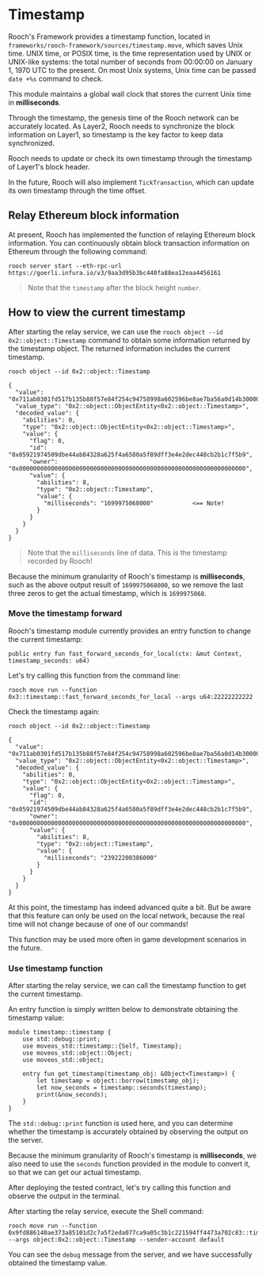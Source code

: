 # Timestamp

Rooch's Framework provides a timestamp function, located in `frameworks/rooch-framework/sources/timestamp.move`, which saves Unix time. UNIX time, or POSIX time, is the time representation used by UNIX or UNIX-like systems: the total number of seconds from 00:00:00 on January 1, 1970 UTC to the present. On most Unix systems, Unix time can be passed `date +%s` command to check.

This module maintains a global wall clock that stores the current Unix time in **milliseconds**.

Through the timestamp, the genesis time of the Rooch network can be accurately located. As Layer2, Rooch needs to synchronize the block information on Layer1, so timestamp is the key factor to keep data synchronized.

Rooch needs to update or check its own timestamp through the timestamp of Layer1's block header.

In the future, Rooch will also implement `TickTransaction`, which can update its own timestamp through the time offset.

## Relay Ethereum block information

At present, Rooch has implemented the function of relaying Ethereum block information. You can continuously obtain block transaction information on Ethereum through the following command:

```shell
rooch server start --eth-rpc-url https://goerli.infura.io/v3/9aa3d95b3bc440fa88ea12eaa4456161
```

<!-- ![](/docs/relayer-get.png) -->

> Note that the `timestamp` after the block height `number`.

## How to view the current timestamp

After starting the relay service, we can use the `rooch object --id 0x2::object::Timestamp` command to obtain some information returned by the timestamp object. The returned information includes the current timestamp.

```shell
rooch object --id 0x2::object::Timestamp

{
  "value": "0x711ab0301fd517b135b88f57e84f254c94758998a602596be8ae7ba56a0d14b300000000000000000000000000000000000000000000000000000000000000000060f968ce8b010000",
  "value_type": "0x2::object::ObjectEntity<0x2::object::Timestamp>",
  "decoded_value": {
    "abilities": 0,
    "type": "0x2::object::ObjectEntity<0x2::object::Timestamp>",
    "value": {
      "flag": 0,
      "id": "0x05921974509dbe44ab84328a625f4a6580a5f89dff3e4e2dec448cb2b1c7f5b9",
      "owner": "0x0000000000000000000000000000000000000000000000000000000000000000",
      "value": {
        "abilities": 8,
        "type": "0x2::object::Timestamp",
        "value": {
          "milliseconds": "1699975068000"           <== Note!
        }
      }
    }
  }
}
```

> Note that the `milliseconds` line of data. This is the timestamp recorded by Rooch!

Because the minimum granularity of Rooch's timestamp is **milliseconds**, such as the above output result of `1699975068000`, so we remove the last three zeros to get the actual timestamp, which is `1699975068`.

### Move the timestamp forward

Rooch's timestamp module currently provides an entry function to change the current timestamp:

```move
public entry fun fast_forward_seconds_for_local(ctx: &mut Context, timestamp_seconds: u64)
```

Let's try calling this function from the command line:

```shell
rooch move run --function 0x3::timestamp::fast_forward_seconds_for_local --args u64:22222222222
```

Check the timestamp again:

```shell
rooch object --id 0x2::object::Timestamp

{
  "value": "0x711ab0301fd517b135b88f57e84f254c94758998a602596be8ae7ba56a0d14b3000000000000000000000000000000000000000000000000000000000000000000d09941d2c1150000",
  "value_type": "0x2::object::ObjectEntity<0x2::object::Timestamp>",
  "decoded_value": {
    "abilities": 0,
    "type": "0x2::object::ObjectEntity<0x2::object::Timestamp>",
    "value": {
      "flag": 0,
      "id": "0x05921974509dbe44ab84328a625f4a6580a5f89dff3e4e2dec448cb2b1c7f5b9",
      "owner": "0x0000000000000000000000000000000000000000000000000000000000000000",
      "value": {
        "abilities": 8,
        "type": "0x2::object::Timestamp",
        "value": {
          "milliseconds": "23922200386000"
        }
      }
    }
  }
}
```

At this point, the timestamp has indeed advanced quite a bit. But be aware that this feature can only be used on the local network, because the real time will not change because of one of our commands!

This function may be used more often in game development scenarios in the future.

### Use timestamp function

After starting the relay service, we can call the timestamp function to get the current timestamp.

An entry function is simply written below to demonstrate obtaining the timestamp value:

```move
module timestamp::timestamp {
    use std::debug::print;
    use moveos_std::timestamp::{Self, Timestamp};
    use moveos_std::object::Object;
    use moveos_std::object;

    entry fun get_timestamp(timestamp_obj: &Object<Timestamp>) {
        let timestamp = object::borrow(timestamp_obj);
        let now_seconds = timestamp::seconds(timestamp);
        print(&now_seconds);
    }
}
```

The `std::debug::print` function is used here, and you can determine whether the timestamp is accurately obtained by observing the output on the server.

Because the minimum granularity of Rooch's timestamp is **milliseconds**, we also need to use the `seconds` function provided in the module to convert it, so that we can get our actual timestamp.

After deploying the tested contract, let's try calling this function and observe the output in the terminal.

After starting the relay service, execute the Shell command:

```shell
rooch move run --function 0x9fd886140ae373a85101d2c7a5f2eda077ca9a05c3b1c221594ff4473a702c83::timestamp::get_timestamp --args object:0x2::object::Timestamp --sender-account default
```

<!-- ![](/docs/timestamp-obtain.png) -->

You can see the `debug` message from the server, and we have successfully obtained the timestamp value.
